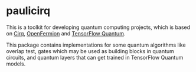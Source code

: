 # paulicirq

This is a toolkit for developing quantum computing projects, which is based on [Cirq](https://github.com/quantumlib/Cirq), [OpenFermion](https://github.com/quantumlib/OpenFermion) and [TensorFlow Quantum](https://github.com/tensorflow/quantum).

This package contains implementations for some quantum algorithms like overlap test, gates which may be used as building blocks in quantum circuits, and quantum layers that can get trained in TensorFlow Quantum models.
